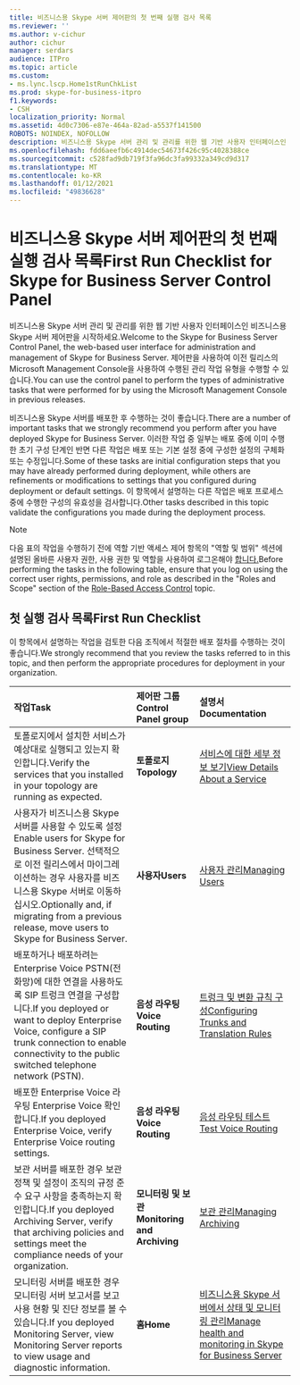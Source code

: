 ```yaml
---
title: 비즈니스용 Skype 서버 제어판의 첫 번째 실행 검사 목록
ms.reviewer: ''
ms.author: v-cichur
author: cichur
manager: serdars
audience: ITPro
ms.topic: article
ms.custom:
- ms.lync.lscp.Home1stRunChkList
ms.prod: skype-for-business-itpro
f1.keywords:
- CSH
localization_priority: Normal
ms.assetid: 4d0c7306-e87e-464a-82ad-a5537f141500
ROBOTS: NOINDEX, NOFOLLOW
description: 비즈니스용 Skype 서버 관리 및 관리를 위한 웹 기반 사용자 인터페이스인 비즈니스용 Skype 서버 제어판을 시작하세요. 제어판을 사용하여 이전 릴리스의 Microsoft Management Console을 사용하여 수행된 관리 작업 유형을 수행할 수 있습니다.
ms.openlocfilehash: fdd6aeefb6c4914dec54673f426c95c4028388ce
ms.sourcegitcommit: c528fad9db719f3fa96dc3fa99332a349cd9d317
ms.translationtype: MT
ms.contentlocale: ko-KR
ms.lasthandoff: 01/12/2021
ms.locfileid: "49836628"
---
```

# <a name="first-run-checklist-for-skype-for-business-server-control-panel"></a><span data-ttu-id="5c3f5-104">비즈니스용 Skype 서버 제어판의 첫 번째 실행 검사 목록</span><span class="sxs-lookup"><span data-stu-id="5c3f5-104">First Run Checklist for Skype for Business Server Control Panel</span></span>

<span data-ttu-id="5c3f5-105">비즈니스용 Skype 서버 관리 및 관리를 위한 웹 기반 사용자 인터페이스인 비즈니스용 Skype 서버 제어판을 시작하세요.</span><span class="sxs-lookup"><span data-stu-id="5c3f5-105">Welcome to the Skype for Business Server Control Panel, the web-based user interface for administration and management of Skype for Business Server.</span></span> <span data-ttu-id="5c3f5-106">제어판을 사용하여 이전 릴리스의 Microsoft Management Console을 사용하여 수행된 관리 작업 유형을 수행할 수 있습니다.</span><span class="sxs-lookup"><span data-stu-id="5c3f5-106">You can use the control panel to perform the types of administrative tasks that were performed for by using the Microsoft Management Console in previous releases.</span></span>

<span data-ttu-id="5c3f5-107">비즈니스용 Skype 서버를 배포한 후 수행하는 것이 좋습니다.</span><span class="sxs-lookup"><span data-stu-id="5c3f5-107">There are a number of important tasks that we strongly recommend you perform after you have deployed Skype for Business Server.</span></span> <span data-ttu-id="5c3f5-108">이러한 작업 중 일부는 배포 중에 이미 수행한 초기 구성 단계인 반면 다른 작업은 배포 또는 기본 설정 중에 구성한 설정의 구체화 또는 수정입니다.</span><span class="sxs-lookup"><span data-stu-id="5c3f5-108">Some of these tasks are initial configuration steps that you may have already performed during deployment, while others are refinements or modifications to settings that you configured during deployment or default settings.</span></span> <span data-ttu-id="5c3f5-109">이 항목에서 설명하는 다른 작업은 배포 프로세스 중에 수행한 구성의 유효성을 검사합니다.</span><span class="sxs-lookup"><span data-stu-id="5c3f5-109">Other tasks described in this topic validate the configurations you made during the deployment process.</span></span>

> [!NOTE]
> <span data-ttu-id="5c3f5-110">다음 표의 작업을 수행하기 전에 역할 기반 액세스 제어 항목의 "역할 및 범위" 섹션에 설명된 올바른 사용자 권한, 사용 권한 및 역할을 사용하여 로그온해야 [합니다.](https://technet.microsoft.com/library/41204ba3-ce5b-41a8-a6c3-b444468fa328.aspx)</span><span class="sxs-lookup"><span data-stu-id="5c3f5-110">Before performing the tasks in the following table, ensure that you log on using the correct user rights, permissions, and role as described in the "Roles and Scope" section of the [Role-Based Access Control](https://technet.microsoft.com/library/41204ba3-ce5b-41a8-a6c3-b444468fa328.aspx) topic.</span></span>

## <a name="first-run-checklist"></a><span data-ttu-id="5c3f5-111">첫 실행 검사 목록</span><span class="sxs-lookup"><span data-stu-id="5c3f5-111">First Run Checklist</span></span>

<span data-ttu-id="5c3f5-112">이 항목에서 설명하는 작업을 검토한 다음 조직에서 적절한 배포 절차를 수행하는 것이 좋습니다.</span><span class="sxs-lookup"><span data-stu-id="5c3f5-112">We strongly recommend that you review the tasks referred to in this topic, and then perform the appropriate procedures for deployment in your organization.</span></span>

|<span data-ttu-id="5c3f5-113">**작업**</span><span class="sxs-lookup"><span data-stu-id="5c3f5-113">**Task**</span></span>|<span data-ttu-id="5c3f5-114">**제어판 그룹**</span><span class="sxs-lookup"><span data-stu-id="5c3f5-114">**Control Panel group**</span></span>|<span data-ttu-id="5c3f5-115">**설명서**</span><span class="sxs-lookup"><span data-stu-id="5c3f5-115">**Documentation**</span></span>|
|:-----|:-----|:-----|
|<span data-ttu-id="5c3f5-116">토폴로지에서 설치한 서비스가 예상대로 실행되고 있는지 확인합니다.</span><span class="sxs-lookup"><span data-stu-id="5c3f5-116">Verify the services that you installed in your topology are running as expected.</span></span>  <br/> |<span data-ttu-id="5c3f5-117">**토폴로지**</span><span class="sxs-lookup"><span data-stu-id="5c3f5-117">**Topology**</span></span> <br/> |[<span data-ttu-id="5c3f5-118">서비스에 대한 세부 정보 보기</span><span class="sxs-lookup"><span data-stu-id="5c3f5-118">View Details About a Service</span></span>](https://technet.microsoft.com/library/bc8e8202-cd68-47e4-95b2-bb36e51cc124.aspx) <br/> |
|<span data-ttu-id="5c3f5-119">사용자가 비즈니스용 Skype 서버를 사용할 수 있도록 설정</span><span class="sxs-lookup"><span data-stu-id="5c3f5-119">Enable users for Skype for Business Server.</span></span> <span data-ttu-id="5c3f5-120">선택적으로 이전 릴리스에서 마이그레이션하는 경우 사용자를 비즈니스용 Skype 서버로 이동하십시오.</span><span class="sxs-lookup"><span data-stu-id="5c3f5-120">Optionally and, if migrating from a previous release, move users to Skype for Business Server.</span></span>  <br/> |<span data-ttu-id="5c3f5-121">**사용자**</span><span class="sxs-lookup"><span data-stu-id="5c3f5-121">**Users**</span></span> <br/> |[<span data-ttu-id="5c3f5-122">사용자 관리</span><span class="sxs-lookup"><span data-stu-id="5c3f5-122">Managing Users</span></span>](https://technet.microsoft.com/library/8021087e-5084-4a39-9fef-ab9376c6d371.aspx) <br/> |
|<span data-ttu-id="5c3f5-123">배포하거나 배포하려는 Enterprise Voice PSTN(전화망)에 대한 연결을 사용하도록 SIP 트렁크 연결을 구성합니다.</span><span class="sxs-lookup"><span data-stu-id="5c3f5-123">If you deployed or want to deploy Enterprise Voice, configure a SIP trunk connection to enable connectivity to the public switched telephone network (PSTN).</span></span>  <br/> |<span data-ttu-id="5c3f5-124">**음성 라우팅**</span><span class="sxs-lookup"><span data-stu-id="5c3f5-124">**Voice Routing**</span></span> <br/> |[<span data-ttu-id="5c3f5-125">트렁크 및 변환 규칙 구성</span><span class="sxs-lookup"><span data-stu-id="5c3f5-125">Configuring Trunks and Translation Rules</span></span>](https://technet.microsoft.com/library/0c339511-a185-484e-94f0-dbe918b7e48a.aspx) <br/> |
|<span data-ttu-id="5c3f5-126">배포한 Enterprise Voice 라우팅 Enterprise Voice 확인합니다.</span><span class="sxs-lookup"><span data-stu-id="5c3f5-126">If you deployed Enterprise Voice, verify Enterprise Voice routing settings.</span></span>  <br/> |<span data-ttu-id="5c3f5-127">**음성 라우팅**</span><span class="sxs-lookup"><span data-stu-id="5c3f5-127">**Voice Routing**</span></span> <br/> |[<span data-ttu-id="5c3f5-128">음성 라우팅 테스트</span><span class="sxs-lookup"><span data-stu-id="5c3f5-128">Test Voice Routing</span></span>](https://technet.microsoft.com/library/d3aae909-fef6-440f-b144-0b62dc82bf5d.aspx) <br/> |
|<span data-ttu-id="5c3f5-129">보관 서버를 배포한 경우 보관 정책 및 설정이 조직의 규정 준수 요구 사항을 충족하는지 확인합니다.</span><span class="sxs-lookup"><span data-stu-id="5c3f5-129">If you deployed Archiving Server, verify that archiving policies and settings meet the compliance needs of your organization.</span></span>  <br/> |<span data-ttu-id="5c3f5-130">**모니터링 및 보관**</span><span class="sxs-lookup"><span data-stu-id="5c3f5-130">**Monitoring and Archiving**</span></span> <br/> |[<span data-ttu-id="5c3f5-131">보관 관리</span><span class="sxs-lookup"><span data-stu-id="5c3f5-131">Managing Archiving</span></span>](https://technet.microsoft.com/library/48c6cc8c-c2c1-4534-9a8a-fd5eb738076a.aspx) <br/> |
|<span data-ttu-id="5c3f5-132">모니터링 서버를 배포한 경우 모니터링 서버 보고서를 보고 사용 현황 및 진단 정보를 볼 수 있습니다.</span><span class="sxs-lookup"><span data-stu-id="5c3f5-132">If you deployed Monitoring Server, view Monitoring Server reports to view usage and diagnostic information.</span></span>  <br/> |<span data-ttu-id="5c3f5-133">**홈**</span><span class="sxs-lookup"><span data-stu-id="5c3f5-133">**Home**</span></span> <br/> |[<span data-ttu-id="5c3f5-134">비즈니스용 Skype 서버에서 상태 및 모니터링 관리</span><span class="sxs-lookup"><span data-stu-id="5c3f5-134">Manage health and monitoring in Skype for Business Server</span></span>](../../../manage/health-and-monitoring/health-and-monitoring.md) <br/> |


